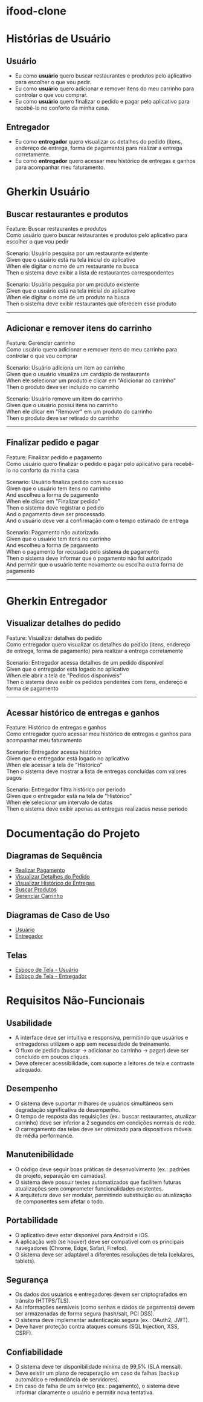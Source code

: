 # ifood-clone
# Histórias de Usuário

  ## Usuário
- Eu como **usuário** quero buscar restaurantes e produtos pelo aplicativo para escolher o que vou pedir.  
- Eu como **usuário** quero adicionar e remover itens do meu carrinho para controlar o que vou comprar.  
- Eu como **usuário** quero finalizar o pedido e pagar pelo aplicativo para recebê-lo no conforto da minha casa.

## Entregador
- Eu como **entregador** quero visualizar os detalhes do pedido (itens, endereço de entrega, forma de pagamento) para realizar a entrega corretamente.  
- Eu como **entregador** quero acessar meu histórico de entregas e ganhos para acompanhar meu faturamento.  

# Gherkin Usuário  

## Buscar restaurantes e produtos
Feature: Buscar restaurantes e produtos  
  Como usuário quero buscar restaurantes e produtos pelo aplicativo para escolher o que vou pedir  

  Scenario: Usuário pesquisa por um restaurante existente  
    Given que o usuário está na tela inicial do aplicativo  
    When ele digitar o nome de um restaurante na busca  
    Then o sistema deve exibir a lista de restaurantes correspondentes  

  Scenario: Usuário pesquisa por um produto existente  
    Given que o usuário está na tela inicial do aplicativo  
    When ele digitar o nome de um produto na busca  
    Then o sistema deve exibir restaurantes que oferecem esse produto  

---

## Adicionar e remover itens do carrinho
Feature: Gerenciar carrinho  
  Como usuário quero adicionar e remover itens do meu carrinho para controlar o que vou comprar  

  Scenario: Usuário adiciona um item ao carrinho  
    Given que o usuário visualiza um cardápio de restaurante  
    When ele selecionar um produto e clicar em "Adicionar ao carrinho"  
    Then o produto deve ser incluído no carrinho  

  Scenario: Usuário remove um item do carrinho  
    Given que o usuário possui itens no carrinho  
    When ele clicar em "Remover" em um produto do carrinho  
    Then o produto deve ser retirado do carrinho  

---

## Finalizar pedido e pagar
Feature: Finalizar pedido e pagamento  
  Como usuário quero finalizar o pedido e pagar pelo aplicativo para recebê-lo no conforto da minha casa  

  Scenario: Usuário finaliza pedido com sucesso  
    Given que o usuário tem itens no carrinho  
    And escolheu a forma de pagamento  
    When ele clicar em "Finalizar pedido"  
    Then o sistema deve registrar o pedido  
    And o pagamento deve ser processado  
    And o usuário deve ver a confirmação com o tempo estimado de entrega  

  Scenario: Pagamento não autorizado  
    Given que o usuário tem itens no carrinho  
    And escolheu a forma de pagamento  
    When o pagamento for recusado pelo sistema de pagamento  
    Then o sistema deve informar que o pagamento não foi autorizado  
    And permitir que o usuário tente novamente ou escolha outra forma de pagamento  

---

# Gherkin Entregador  

## Visualizar detalhes do pedido
Feature: Visualizar detalhes do pedido  
  Como entregador quero visualizar os detalhes do pedido (itens, endereço de entrega, forma de pagamento) para realizar a entrega corretamente  

  Scenario: Entregador acessa detalhes de um pedido disponível  
    Given que o entregador está logado no aplicativo  
    When ele abrir a tela de "Pedidos disponíveis"  
    Then o sistema deve exibir os pedidos pendentes com itens, endereço e forma de pagamento  

---

## Acessar histórico de entregas e ganhos
Feature: Histórico de entregas e ganhos  
  Como entregador quero acessar meu histórico de entregas e ganhos para acompanhar meu faturamento  

  Scenario: Entregador acessa histórico  
    Given que o entregador está logado no aplicativo  
    When ele acessar a tela de "Histórico"  
    Then o sistema deve mostrar a lista de entregas concluídas com valores pagos  

  Scenario: Entregador filtra histórico por período  
    Given que o entregador está na tela de "Histórico"  
    When ele selecionar um intervalo de datas  
    Then o sistema deve exibir apenas as entregas realizadas nesse período

# Documentação do Projeto

## Diagramas de Sequência
- [Realizar Pagamento](./Diagrama%20de%20Sequência%20-%20Realizar%20Pagamento.png)
- [Visualizar Detalhes do Pedido](./Diagrama%20de%20Sequência%20-%20Visualizar%20Detalhes%20do%20Pedido.png)
- [Visualizar Histórico de Entregas](./Diagrama%20de%20Sequência%20-%20Visualizar%20Histórico%20de%20Entregas.png)
- [Buscar Produtos](./Diagrama%20de%20Sequência%20-%20Buscar%20Produtos.png)
- [Gerenciar Carrinho](./Diagrama%20de%20Sequência%20-%20Gerenciar%20Carrinho.png)

## Diagramas de Caso de Uso
- [Usuário](./Diagrama%20de%20Casos%20de%20Uso%20-%20Usuário.png)
- [Entregador](./Diagrama%20de%20Casos%20de%20Uso%20-%20Entregador.png)

## Telas
- [Esboço de Tela - Usuário](./Esboço%20de%20Tela%20-%20Usuário.png)  
- [Esboço de Tela - Entregador](./Esboço%20de%20Tela%20-%20Entregador.png)  

# Requisitos Não-Funcionais

## Usabilidade
- A interface deve ser intuitiva e responsiva, permitindo que usuários e entregadores utilizem o app sem necessidade de treinamento.
- O fluxo de pedido (buscar → adicionar ao carrinho → pagar) deve ser concluído em poucos cliques.
- Deve oferecer acessibilidade, com suporte a leitores de tela e contraste adequado.

## Desempenho
- O sistema deve suportar milhares de usuários simultâneos sem degradação significativa de desempenho.
- O tempo de resposta das requisições (ex.: buscar restaurantes, atualizar carrinho) deve ser inferior a 2 segundos em condições normais de rede.
- O carregamento das telas deve ser otimizado para dispositivos móveis de média performance.

## Manutenibilidade
- O código deve seguir boas práticas de desenvolvimento (ex.: padrões de projeto, separação em camadas).
- O sistema deve possuir testes automatizados que facilitem futuras atualizações sem comprometer funcionalidades existentes.
- A arquitetura deve ser modular, permitindo substituição ou atualização de componentes sem afetar o todo.

## Portabilidade
- O aplicativo deve estar disponível para Android e iOS.
- A aplicação web (se houver) deve ser compatível com os principais navegadores (Chrome, Edge, Safari, Firefox).
- O sistema deve ser adaptável a diferentes resoluções de tela (celulares, tablets).

## Segurança
- Os dados dos usuários e entregadores devem ser criptografados em trânsito (HTTPS/TLS).
- As informações sensíveis (como senhas e dados de pagamento) devem ser armazenadas de forma segura (hash/salt, PCI DSS).
- O sistema deve implementar autenticação segura (ex.: OAuth2, JWT).
- Deve haver proteção contra ataques comuns (SQL Injection, XSS, CSRF).

## Confiabilidade
- O sistema deve ter disponibilidade mínima de 99,5% (SLA mensal).
- Deve existir um plano de recuperação em caso de falhas (backup automático e redundância de servidores).
- Em caso de falha de um serviço (ex.: pagamento), o sistema deve informar claramente o usuário e permitir nova tentativa.
